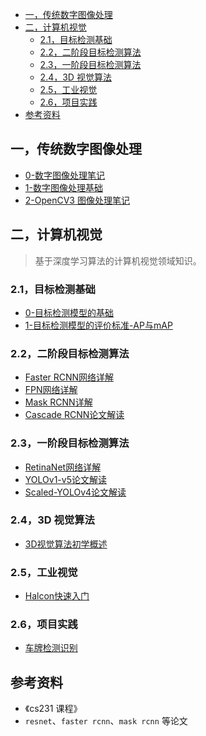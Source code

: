 - [一，传统数字图像处理](#一传统数字图像处理)
- [二，计算机视觉](#二计算机视觉)
  - [2.1，目标检测基础](#21目标检测基础)
  - [2.2，二阶段目标检测算法](#22二阶段目标检测算法)
  - [2.3，一阶段目标检测算法](#23一阶段目标检测算法)
  - [2.4，3D 视觉算法](#243d-视觉算法)
  - [2.5，工业视觉](#25工业视觉)
  - [2.6，项目实践](#26项目实践)
- [参考资料](#参考资料)
## 一，传统数字图像处理

- [0-数字图像处理笔记](./数字图像处理/0-数字图像处理笔记.md)
- [1-数字图像处理基础](./数字图像处理/1-数字图像处理基础.md)
- [2-OpenCV3 图像处理笔记](./数字图像处理/2-OpenCV3图像处理笔记.md)

## 二，计算机视觉
> 基于深度学习算法的计算机视觉领域知识。

### 2.1，目标检测基础

- [0-目标检测模型的基础](./2D目标检测/0-目标检测模型的基础.md)
- [1-目标检测模型的评价标准-AP与mAP](./2D目标检测/1-目标检测模型的评价标准-AP与mAP.md)
### 2.2，二阶段目标检测算法

- [Faster RCNN网络详解](./2D目标检测/2-Faster%20RCNN网络详解.md)
- [FPN网络详解](./2D目标检测/3-FPN网络详解.md)
- [Mask RCNN详解](./2D目标检测/4-Mask-RCNN详解.md)
- [Cascade RCNN论文解读](./2D目标检测/5-Cascade-RCNN论文解读.md)
### 2.3，一阶段目标检测算法

- [RetinaNet网络详解](./2D目标检测/6-RetinaNet网络详解.md)
- [YOLOv1-v5论文解读](./2D目标检测/7-YOLOv1-v5论文解读.md)
- [Scaled-YOLOv4论文解读](./2D目标检测/8-Scaled-YOLOv4论文解读.md)

### 2.4，3D 视觉算法

- [3D视觉算法初学概述](./3D视觉算法/3D视觉算法初学概述.md)

### 2.5，工业视觉

- [Halcon快速入门](./工业视觉/Halcon快速入门.md)

### 2.6，项目实践

- [车牌检测识别](./项目实践/GitHub%E8%BD%A6%E7%89%8C%E6%A3%80%E6%B5%8B%E8%AF%86%E5%88%AB%E9%A1%B9%E7%9B%AE%E8%B0%83%E7%A0%94.md)

## 参考资料

- 《cs231 课程》
- `resnet`、`faster rcnn`、`mask rcnn` 等论文
